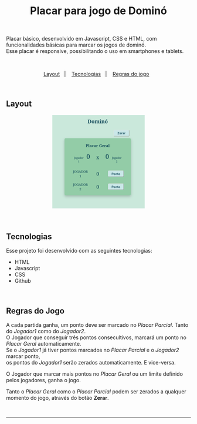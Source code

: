 <h1 align="center">Placar para jogo de Dominó</h1>

<br>

Placar básico, desenvolvido em Javascript, CSS e HTML, com funcionalidades básicas para marcar os jogos de dominó.<br>
Esse placar é responsive, possibilitando o uso em smartphones e tablets.

<br>

<p align="center">
  <a href="#layout">Layout</a>&nbsp;&nbsp;&nbsp;|&nbsp;&nbsp;&nbsp;
  <a href="#tecnologias">Tecnologias</a>&nbsp;&nbsp;&nbsp;|&nbsp;&nbsp;&nbsp;
  <a href="#tecnologias">Regras do jogo</a>&nbsp;&nbsp;&nbsp;
</p>

<br>

## Layout

<p align="center">
  <img alt="Placar Dominó" src="captura-placar.png" width="50%" height="50%">
</p>

<br>

## Tecnologias

Esse projeto foi desenvolvido com as seguintes tecnologias:

- HTML
- Javascript
- CSS
- Github

<br>

## Regras do Jogo

A cada partida ganha, um ponto deve ser marcado no *Placar Parcial*. Tanto do *Jogador1* como do *Jogador2*.<br>
O Jogador que conseguir três pontos consecultivos, marcará um ponto no *Placar Geral* automaticamente.<br>
Se o *Jogador1* já tiver pontos marcados no *Placar Parcial* e o *Jogador2* marcar ponto,<br>
os pontos do *Jogador1* serão zerados automaticamente. E vice-versa.

O Jogador que marcar mais pontos no *Placar Geral* ou um limite definido pelos jogadores, ganha o jogo.

Tanto o *Placar Geral* como o *Placar Parcial* podem ser zerados a qualquer momento do jogo, através do botão **Zerar**.

<br>

***
